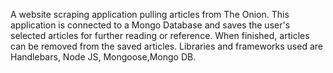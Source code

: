 A website scraping application pulling articles from The Onion. This application is connected to a Mongo Database and saves the user's selected  articles for further reading or reference. When finished, articles can be removed from the saved articles. Libraries and frameworks used are Handlebars, Node JS, Mongoose,Mongo DB. 